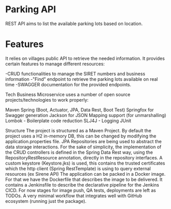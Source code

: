 # Parking API
REST API aims to list the available parking lots based on location.

# Features
It relies on villages public API to retrieve the needed information. It provides certain features to manage different resources:

-CRUD functionalities to manage the SIRET numbers and business information
-"Find" endpoint to retrieve the parking lots available on real time
-SWAGGER documentation for the provided endpoints.

Tech
Business Microservice uses a number of open source projects/technologies to work properly:

Maven
Spring (Boot, Actuator, JPA, Data Rest, Boot Test)
Springfox for Swagger generation
Jackson for JSON Mapping support (for unmarshalling)
Lombok - Boilerplate code reduction
SLJ4J - Logging
JUnit

Structure
The project is structured as a Maven Project. By default the project uses a H2 in-memory DB, this can be changed by modifying the application.properties file. JPA Repositories are being used to abstract the data storage interactions. For the sake of simplicity, the implementation of the CRUD controllers is defined in the Spring Data Rest way, using the RepositoryRestResource annotation, directly in the repository interfaces. A custom keystore (Keystore.jks) is used, this contains the trusted certificates which the http client (Spring RestTemplate) is using to query external resources (ex Sirene API) The application can be packed in a Docker image. For that we have the Dockerfile that describes the image to be delivered. It contains a Jenkinsfile to describe the declarative pipeline for the Jenkins CICD. For now stages for image push, QA tests, deployments are left as TODOs. A very minimal workflow that integrates well with GitHub ecosystem (running just the package).
